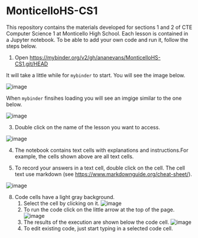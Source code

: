 # MonticelloHS-CS1

This repository contains the materials developed for sections 1 and 2 of CTE Computer Science 1 at Monticello High School.
Each lesson is contained in a Jupyter notebook. To be able to add your own code and run it, follow the steps below.

1. Open https://mybinder.org/v2/gh/ananevans/MonticelloHS-CS1.git/HEAD

It will take a little while for ```mybinder``` to start. You will see the image below.

![image](https://user-images.githubusercontent.com/17353913/149678429-88016043-be1f-4d08-9b0c-297e72eca061.png)

When ```mybinder``` finsihes loading you will see an imgige similar to the one below.

![image](https://user-images.githubusercontent.com/17353913/149678458-9f141a18-38fe-4fe7-9d4e-29c0ae93e4c5.png)

3. Double click on the name of the lesson you want to access. 

![image](https://user-images.githubusercontent.com/17353913/149678496-4e010ed5-865a-4698-9ffd-5535da744f62.png)

4. The notebook contains text cells with explanations and instructions.For example, the cells shown above are all text cells.

6. To record your answers in a text cell, double click on the cell. The cell text use markdown (see https://www.markdownguide.org/cheat-sheet/).

![image](https://user-images.githubusercontent.com/17353913/149678726-e5cbeecd-7d40-4df7-8ee4-dad6c637e6ae.png)

8. Code cells have a light gray background. 
   1. Select the cell by clicking on it.
![image](https://user-images.githubusercontent.com/17353913/149678809-82bea28a-4f97-4f57-8a42-298c232b68f2.png)
   3. To run the code click on the little arrow at the top of the page.
![image](https://user-images.githubusercontent.com/17353913/149678823-92d91ef9-ed1b-4094-8505-43d91b2bf37e.png)
   1. The results of the execution are shown below the code cell.
![image](https://user-images.githubusercontent.com/17353913/149678866-c355f918-883f-4226-a852-348b4b03417d.png)
   1. To edit existing code, just start typing in a selected code cell.
